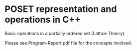 # POSET representation and operations in C++
Basic operations in a partially ordered set (Lattice Theory).

Please see Program-Report.pdf file for the concepts involved.
